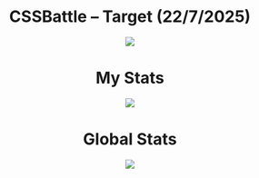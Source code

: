 <h1 align="center">CSSBattle – Target (22/7/2025)</h1>

<p align="center">
  <img src="https://github.com/user-attachments/assets/ab47ea0d-4a1a-4aee-bfe9-e3346d4dcd7f">
</p>

<h1 align="center">My Stats</h1>

<p align="center">
  <img src="https://github.com/user-attachments/assets/1e872472-7f26-4cfa-823b-294a0fa80f8a">
</p>

<h1 align="center">Global Stats</h1>

<p align="center">
  <img src="https://github.com/user-attachments/assets/6a4b3eb4-8e85-4fd0-b63d-80ac5ca87c79">
</p>
